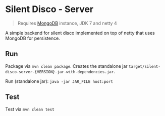 Silent Disco - Server
=====================

> Requires [MongoDB](http://mongodb.org/) instance, JDK 7 and netty 4

A simple backend for silent disco implemented on top of netty that uses MongoDB for persistence.


Run
---

Package via `mvn clean package`. Creates the standalone jar `target/silent-disco-server-{VERSION}-jar-with-dependencies.jar`.

Run (standalone jar): `java -jar JAR_FILE host:port`


Test
----

Test via `mvn clean test`

